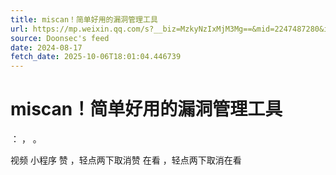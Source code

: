 ```yaml
---
title: miscan！简单好用的漏洞管理工具
url: https://mp.weixin.qq.com/s?__biz=MzkyNzIxMjM3Mg==&mid=2247487280&idx=1&sn=5dc1b7f2e33984d523fc5a61daeb170d
source: Doonsec's feed
date: 2024-08-17
fetch_date: 2025-10-06T18:01:04.446739
---
```


# miscan！简单好用的漏洞管理工具

：
，
。

视频
小程序
赞
，轻点两下取消赞
在看
，轻点两下取消在看